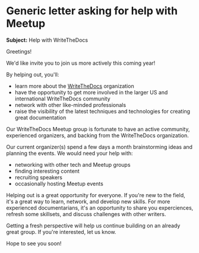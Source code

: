 # Generic letter asking for help with Meetup 

**Subject:** Help with WriteTheDocs

Greetings!

We'd like invite you to join us more actively this coming year!

By helping out, you'll: 
* learn more about the [WriteTheDocs](http://www.writethedocs.org/) organization
* have the opportunity to get more involved in the larger US and international WriteTheDocs community
* network with other like-minded professionals
* raise the visibility of the latest techniques and technologies for creating great documentation

Our WriteTheDocs Meetup group is fortunate to have an active community, experienced organizers, and backing from the WriteTheDocs organization.

Our current organizer(s) spend a few days a month brainstorming ideas and planning the events. We would need your help with:
* networking with other tech and Meetup groups
* finding interesting content
* recruiting speakers
* occasionally hosting Meetup events

Helping out is a great opportunity for everyone. If you're new to the field, it's a great way to learn, network, and develop new skills. For more experienced documentarians, it's an opportunity to share you experciences, refresh some skillsets, and discuss challenges with other writers.

Getting a fresh perspective will help us continue building on an already great group. If you're interested, let us know.


Hope to see you soon!

